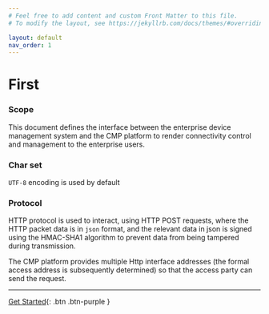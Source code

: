 ```yaml
---
# Feel free to add content and custom Front Matter to this file.
# To modify the layout, see https://jekyllrb.com/docs/themes/#overriding-theme-defaults

layout: default
nav_order: 1
---
```

# First

### Scope
This document defines the interface between the enterprise device management system and the CMP platform to render connectivity control and management to the enterprise users.

### Char set
`UTF-8` encoding is used by default

### Protocol
HTTP protocol is used to interact, using HTTP POST requests, where the HTTP packet data is in `json` format, and the relevant data in  json is signed using the HMAC-SHA1 algorithm to prevent data from being tampered during transmission.

The CMP platform provides multiple Http interface addresses (the formal access address is subsequently determined) so that the access party can send the request.

---
[Get Started](format/){: .btn .btn-purple }

